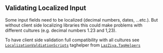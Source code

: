 ## Validating Localized Input

Some input fields need to be localized (decimal numbers, dates, ...etc.). But without client side localizing libraries this could make problems with different cultures (e.g. decimal numbers 1.23 and 1,23).

To have client side validation full compatibility with all cultures see [`LocalizationValdiationScripts`][1] taghelper from [`LazZiya.TagHelpers`][2]

[1]:https://github.com/LazZiya/TagHelpers/wiki/LocalizationValidationScripts-TagHelper-Setup
[2]:https://github.com/LazZiya/TagHelpers